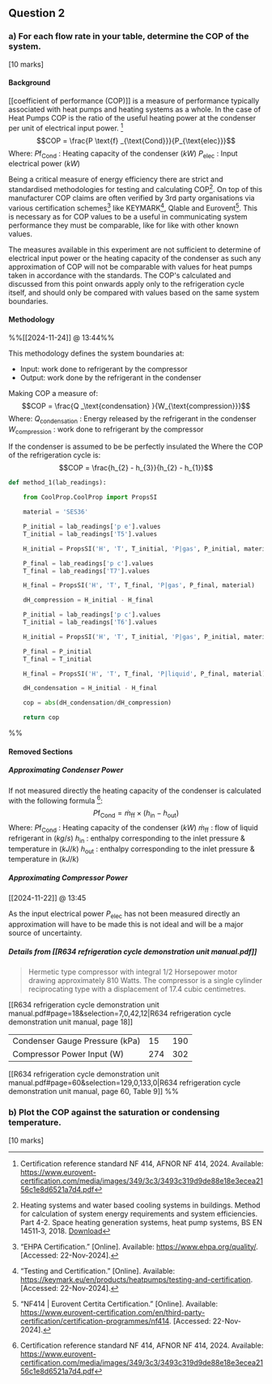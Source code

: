 ## Question 2
### a) For each flow rate in your table, determine the COP of the system. 
[10 marks]

#### Background
[[coefficient of performance (COP)]] is a measure of performance typically associated with heat pumps and heating systems as a whole. In the case of Heat Pumps COP is the ratio of the useful heating power at the condenser per unit of electrical input power. [^1.4] $$COP = \frac{P \text{f} _{\text{Cond}}}{P_{\text{elec}}}$$
Where:
$P \text{f} _\text{Cond}$ : Heating capacity of the condenser ($kW$)
$P_{\text{elec}}$ : Input electrical power ($kW$)

Being a critical measure of energy efficiency there are strict and standardised methodologies for testing and calculating COP[^1.0]. On top of this manufacturer COP claims are often verified by 3rd party organisations via various certification schemes[^1.1] like KEYMARK[^1.2], Qlable and Eurovent[^1.3]. This is necessary as for COP values to be a useful in communicating system performance they must be comparable, like for like with other known values.

The measures available in this experiment are not sufficient to determine of electrical input power or the heating capacity of the condenser as such any approximation of COP will not be comparable with values for heat pumps taken in accordance with the standards. The COP's calculated and discussed from this point onwards apply only to the refrigeration cycle itself, and should only be compared with values based on the same system boundaries.

[^1.0]: Heating systems and water based cooling systems in buildings. Method for calculation of system energy requirements and system efficiencies. Part 4-2. Space heating generation systems, heat pump systems, BS EN 14511‐3, 2018.
	[Download](http://libgen.li/ads.php?md5=4ce494840861f0e960bfb21a1088a59b)
[^1.1]: “EHPA Certification.” [Online]. Available: https://www.ehpa.org/quality/. [Accessed: 22-Nov-2024].
[^1.2]: “Testing and Certification.” [Online]. Available: https://keymark.eu/en/products/heatpumps/testing-and-certification. [Accessed: 22-Nov-2024].
[^1.3]: “NF414 | Eurovent Certita Certification.” [Online]. Available: https://www.eurovent-certification.com/en/third-party-certification/certification-programmes/nf414. [Accessed: 22-Nov-2024].
[^1.4]: Certification reference standard NF 414, AFNOR NF 414, 2024. Available: https://www.eurovent-certification.com/media/images/349/3c3/3493c319d9de88e18e3ecea2156c1e8d6521a7d4.pdf

#### Methodology
%%[[2024-11-24]] @ 13:44%%

This methodology defines the system boundaries at: 
- Input: work done to refrigerant by the compressor
- Output: work done by the refrigerant in the condenser

Making COP a measure of:
$$COP = \frac{Q _\text{condensation} }{W_{\text{compression}}}$$
Where:
$Q _\text{condensation}$ : Energy released by the refrigerant in the condenser
$W_{\text{compression}}$ : work done to refrigerant by the compressor

If the condenser is assumed to be be perfectly insulated the 
Where the COP of the refrigeration cycle is: $$COP = \frac{h_{2} - h_{3}}{h_{2} - h_{1}}$$
```python title="cop.py"
def method_1(lab_readings):

    from CoolProp.CoolProp import PropsSI 

    material = 'SES36'

    P_initial = lab_readings['p e'].values
    T_initial = lab_readings['T5'].values

    H_initial = PropsSI('H', 'T', T_initial, 'P|gas', P_initial, material)

    P_final = lab_readings['p c'].values
    T_final = lab_readings['T7'].values

    H_final = PropsSI('H', 'T', T_final, 'P|gas', P_final, material)

    dH_compression = H_initial - H_final

    P_initial = lab_readings['p c'].values
    T_initial = lab_readings['T6'].values

    H_initial = PropsSI('H', 'T', T_initial, 'P|gas', P_initial, material)

    P_final = P_initial
    T_final = T_initial

    H_final = PropsSI('H', 'T', T_final, 'P|liquid', P_final, material)

    dH_condensation = H_initial - H_final

    cop = abs(dH_condensation/dH_compression)

    return cop
```

%% 
#### Removed Sections

##### Approximating Condenser Power
If not measured directly the heating capacity of the condenser is calculated with the following formula [^1.4]: $$P \text{f} _\text{Cond} = \dot{m}_{\text{ff}} \times \left( h_\text{in} - h_\text{out} \right)$$
Where:
$P \text{f} _\text{Cond}$ : Heating capacity of the condenser ($kW$)
$\dot{m}_{\text{ff}}$ : flow of liquid refrigerant in ($kg/s$)
$h_\text{in}$ : enthalpy corresponding to the inlet pressure & temperature in ($kJ/k$)
$h_\text{out}$ : enthalpy corresponding to the inlet pressure & temperature in ($kJ/k$)

##### Approximating Compressor Power
[[2024-11-22]] @ 13:45  

As the input electrical power $P_{\text{elec}}$ has not been measured directly an approximation will have to be made this is not ideal and will be a major source of uncertainty.

##### Details from [[R634 refrigeration cycle demonstration unit manual.pdf]]

> Hermetic type compressor with integral 1/2 Horsepower motor drawing approximately 810 Watts. The compressor is a single cylinder reciprocating type with a displacement of 17.4 cubic centimetres.

[[R634 refrigeration cycle demonstration unit manual.pdf#page=18&selection=7,0,42,12|R634 refrigeration cycle demonstration unit manual, page 18]]


|                                |     |     |
| ------------------------------ | --- | --- |
| Condenser Gauge Pressure (kPa) | 15  | 190 |
| Compressor Power Input (W)     | 274 | 302 |

[[R634 refrigeration cycle demonstration unit manual.pdf#page=60&selection=129,0,133,0|R634 refrigeration cycle demonstration unit manual, page 60, Table 9]]
%%

### b) Plot the COP against the saturation or condensing temperature. 
[10 marks]
